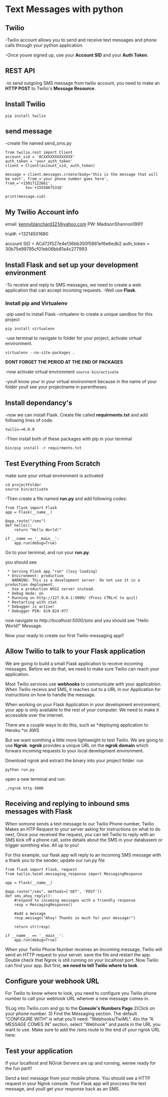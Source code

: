 # Text Messages with python

## Twilio
-Twilio account allows you to send and receive text messages and phone calls through your python application.

-Once youve signed up, use your **Account SID** and your **Auth Token**.

## REST API
-to send outgoing SMS message from twilio account, you need to make an **HTTP POST** to Twilio's **Message Resource**.

## Install Twilio
```pip install twilio```

## send message

-create file named send_sms.py
```
from twilio.rest import Client
account_sid = 'ACXXXXXXXXXXXXX'
auth_token = 'your_auth_token'
client = Client(account_sid, auth_token)

message = client.messages.create(body='this is the message that will be sent', from_='your phone number goes here',          from_='+15017122661',
         to='+15558675310'

print(message.sid)
```


## My Twilio Account info
email: kennyblanchard321@yahoo.com
PW: MadisonShannon1991!

trial#: 
+13214501680

account SID = ACd72f527e4e136bb350f5861ef6e6edb2
auth_token = 30b75e99795cf01eb06bb81a4c277993




## Install Flask and set up your development environment

-To receive and reply to SMS messages, we need to create a web application that can accept incoming requests.
-Well use **Flask**.

### Install pip and Virtualenv
-pip used to install Flask 
-virtualenv to create a unique sandbox for this project

```
pip install virtualenv
```

-use terminal to navigate to folder for your project, activate virtual environment.
```cd project_folder
virtualenv --no-site-packages .
```

**DONT FORGET THE PERIOD AT THE END OF PACKAGES**

-now activate virtual environment
``` source bin/activate ```

-youll know your in your virtual environment because in the name of your folder youll see your projectname in parentheses.



## Install dependancy's

-now we can install Flask. Create file called **requirments.txt** and add following lines of code.
``` Flask>=0.12
twilio~=6.0.0
```

-Then install both of these packages with pip in your terminal

```
bin/pip install -r requirments.txt
```

## Test Everything From Scratch
make sure your virtual environment is activated

```
cd projectFolder
source bin/activate 
```

-Then create a file named **run.py** and add following codes:
```
from flask import Flask
app = Flask(__name__)

@app.route("/sms")
def hello():
	return "Hello World!"

if __name == '__main__':
	app.run(debug=True)

```


Go to your terminal, and run your **run.py**.

you should see 
```
 * Serving Flask app "run" (lazy loading)
 * Environment: production
   WARNING: This is a development server. Do not use it in a production deployment.
   Use a production WSGI server instead.
 * Debug mode: on
 * Running on http://127.0.0.1:5000/ (Press CTRL+C to quit)
 * Restarting with stat
 * Debugger is active!
 * Debugger PIN: 619-824-977
```

now navigate to *http://localhost:5000/sms* and you should see "Hello World!" Message.

Now your ready to create our first Twilio messaging app!!


## Allow Twilio to talk to your Flask application
We are going to build a small Flask application to receive incoming messages. Before we do that, we need to make sure Twilio can reach your application.

Most Twilio services use **webhooks** to communicate with your applicatrion. When Twilio receivs and SMS, it reaches out to a URL in our Application for instructions on how to handle the message.

When working on your Flask Application in your development environment, your app is only available to the rest of your computer. We need to make it accessible over the internet.

There are a couple ways to do this, such as
*deploying application to Heroku
*or AWS

But we want somthing a little more lightweight to test Twilio.
We are going to use **Ngrok**. 
**ngrok** provides a unique URL on the **ngrok domain** which forwars incoming requests to your local development environment.

Download ngrok and extract the binary into your project folder.
run 
```
python run.py
```

open a new terminal and run:
```
./ngrok http 5000
```

## Receiving and replying to inbound sms messages with Flask

When somone sends a text message to our Twilio Phone number, Twilio Makes an HTP Request to your server asking for instructions on what to do next,
Once your received the request, you can tell Twilio to reply with an SMS kick off a phone call, sotre details about the SMS in your databasem or trigger somthing else. All up to you!

For this example, our flask app will reply to an incoming SMS message with a thank you to the sender, update our run.py file

```
from flask import Flask, request
from twilio.twiml.messaging_response import MessagingResponse

app = Flask(__name__)

@app.route("/sms", methods=['GET', 'POST'])
def sms_ahoy_reply():
	#respond to incoming messages with a friendly response
	resp = MessagingResponse()

	#add a message
	resp.message("Ahoy! Thanks so much for your message!")

	return str(resp)

if __name__ == '__main__':
	app.run(debug=True)
```

When your Twilio Phone Number receives an iincoming message, Twilio will send an HTTP request to your server.
save the file and restart the app. Double check that Ngrok is still running on your localhost port. Now Twilio can find your app. But first, **we need to tell Twilio where to look**.

## Configure your webhook URL

For Twilio to know where to look, you need to configure you Twilio phone number to call your webhook URL whenver a new message comes in.

1)Log into Twilio.com and go to the **Console's Numbers Page**
2)Click on your phone number.
3) Find the Messaging section. The default “CONFIGURE WITH” is what you’ll need: "Webhooks/TwiML".
4)n the “A MESSAGE COMES IN” section, select "Webhook" and paste in the URL you want to use. Make sure to add the /sms route to the end of your ngrok URL here:

## Test your application

If your localhost and NGrok Servers are up and running, werew ready for the fun part!!

Send a text message from your mobile phone. You should see a HTTP request in your Ngrok console. Your Flask app will proccess the text message, and youll get your response back as an SMS.



 







